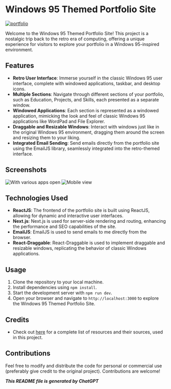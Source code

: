 # Windows 95 Themed Portfolio Site

[![portfolio](https://github.com/useDeep/portfolio-v0/assets/125147885/23e4f559-f296-46d2-916e-7f00aa75d65b)](https://www.usedeep.tech/)

Welcome to the Windows 95 Themed Portfolio Site! This project is a nostalgic trip back to the retro era of computing, offering a unique experience for visitors to explore your portfolio in a Windows 95-inspired environment.

## Features

- **Retro User Interface**: Immerse yourself in the classic Windows 95 user interface, complete with windowed applications, taskbar, and desktop icons.
- **Multiple Sections**: Navigate through different sections of your portfolio, such as Education, Projects, and Skills, each presented as a separate window.
- **Windowed Applications**: Each section is represented as a windowed application, mimicking the look and feel of classic Windows 95 applications like WordPad and File Explorer.
- **Draggable and Resizable Windows**: Interact with windows just like in the original Windows 95 environment, dragging them around the screen and resizing them to your liking.
- **Integrated Email Sending**: Send emails directly from the portfolio site using the EmailJS library, seamlessly integrated into the retro-themed interface.

## Screenshots

![With various apps open](https://github.com/useDeep/portfolio-v0/assets/125147885/c2eeb42f-75f5-45d2-b40d-1156cd6e5b79)
![Mobile view](https://github.com/useDeep/portfolio-v0/assets/125147885/fcdabf6d-9599-4cac-9a82-958e7ea82df5)



## Technologies Used

- **ReactJS**: The frontend of the portfolio site is built using ReactJS, allowing for dynamic and interactive user interfaces.
- **Next.js**: Next.js is used for server-side rendering and routing, enhancing the performance and SEO capabilities of the site.
- **EmailJS**: EmailJS is used to send emails to me directly from the browser.
- **React-Draggable**: React-Draggable is used to implement draggable and resizable windows, replicating the behavior of classic Windows applications.

## Usage

1. Clone the repository to your local machine.
2. Install dependencies using `npm install`.
3. Start the development server with `npm run dev`.
4. Open your browser and navigate to `http://localhost:3000` to explore the Windows 95 Themed Portfolio Site.

## Credits

- Check out [here](https://github.com/useDeep/portfolio-v0/blob/main/credits.md) for a complete list of resources and their sources, used in this project.

## Contributions

Feel free to modify and distribute the code for personal or commercial use (preferably give credit to the original project). Contributions are welcome!


***This README file is generated by ChatGPT***

